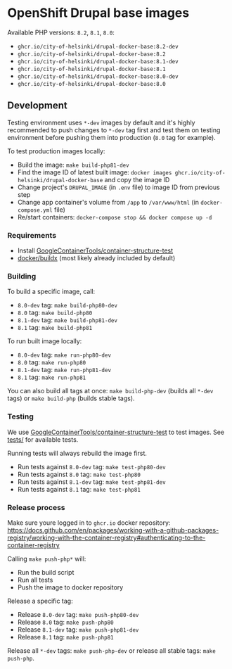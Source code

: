 # OpenShift Drupal base images

Available PHP versions: `8.2`, `8.1`, `8.0`:

- `ghcr.io/city-of-helsinki/drupal-docker-base:8.2-dev`
- `ghcr.io/city-of-helsinki/drupal-docker-base:8.2`
- `ghcr.io/city-of-helsinki/drupal-docker-base:8.1-dev`
- `ghcr.io/city-of-helsinki/drupal-docker-base:8.1`
- `ghcr.io/city-of-helsinki/drupal-docker-base:8.0-dev`
- `ghcr.io/city-of-helsinki/drupal-docker-base:8.0`

## Development

Testing environment uses `*-dev` images by default and it's highly recommended to push changes to `*-dev` tag first and test them on testing environment before pushing them into production (`8.0` tag for example).

To test production images locally:
- Build the image: `make build-php81-dev`
- Find the image ID of latest built image: `docker images ghcr.io/city-of-helsinki/drupal-docker-base` and copy the image ID
- Change project's `DRUPAL_IMAGE` (in `.env` file) to image ID from previous step
- Change app container's volume from `/app` to `/var/www/html` (in `docker-compose.yml` file)
- Re/start containers: `docker-compose stop && docker compose up -d`

### Requirements

- Install [GoogleContainerTools/container-structure-test](https://github.com/GoogleContainerTools/container-structure-test)
- [docker/buildx](https://github.com/docker/buildx) (most likely already included by default)

### Building

To build a specific image, call:

- `8.0-dev` tag: `make build-php80-dev`
- `8.0` tag: `make build-php80`
- `8.1-dev` tag: `make build-php81-dev`
- `8.1` tag: `make build-php81`

To run built image locally:

- `8.0-dev` tag: `make run-php80-dev`
- `8.0` tag: `make run-php80`
- `8.1-dev` tag: `make run-php81-dev`
- `8.1` tag: `make run-php81`

You can also build all tags at once: `make build-php-dev` (builds all `*-dev` tags) or `make build-php` (builds stable tags).

### Testing

We use [GoogleContainerTools/container-structure-test](https://github.com/GoogleContainerTools/container-structure-test) to test images. See [tests/](tests/) for available tests.

Running tests will always rebuild the image first.

- Run tests against `8.0-dev` tag: `make test-php80-dev`
- Run tests against `8.0` tag: `make test-php80`
- Run tests against `8.1-dev` tag: `make test-php81-dev`
- Run tests against `8.1` tag: `make test-php81`

### Release process

Make sure youre logged in to `ghcr.io` docker repository: https://docs.github.com/en/packages/working-with-a-github-packages-registry/working-with-the-container-registry#authenticating-to-the-container-registry

Calling `make push-php*` will:
- Run the build script
- Run all tests
- Push the image to docker repository

Release a specific tag:

- Release `8.0-dev` tag: `make push-php80-dev`
- Release `8.0` tag: `make push-php80`
- Release `8.1-dev` tag: `make push-php81-dev`
- Release `8.1` tag: `make push-php81`

Release all `*-dev` tags: `make push-php-dev` or release all stable tags: `make push-php`.
